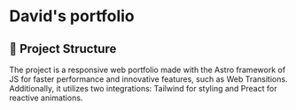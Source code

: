 # David's portfolio

## 🚀 Project Structure

The project is a responsive web portfolio made with the Astro framework of JS for faster performance and innovative features, such as Web Transitions. Additionally, it utilizes two integrations: Tailwind for styling and Preact for reactive animations.
